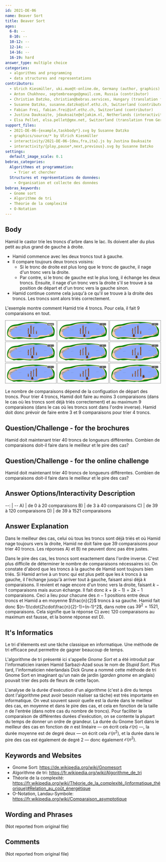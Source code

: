 ```yaml
---
id: 2021-DE-06
name: Beaver Sort
title: Beaver Sort
ages:
  6-8: --
  8-10: --
  10-12: --
  12-14: --
  14-16: --
  16-19: hard
answer_type: multiple choice
categories:
  - algorithms and programming
  - data structures and representations
contributors:
  - Ulrich Kiesmüller, uki.mue@t-online.de, Germany (author, graphics)
  - Anton Chukhnov, septembreange@gmail.com, Russia (contributor)
  - Christian Datzko, christian@bebras.services, Hungary (translation from English into German)
  - Susanne Datzko, susanne.datzko@inf.ethz.ch, Switzerland (contributor, graphics)
  - Fabian Frei, fabian.frei@inf.ethz.ch, Switzerland (contributor)
  - Justina Dauksaite, jdauksaite@eljakim.nl, Netherlands (interactivity)
  - Elsa Pellet, elsa.pellet@gmx.net, Switzerland (translation from German into French)
support_files:
  - 2021-DE-06-{example,taskbody*}.svg by Susanne Datzko
  - graphics/source/* by Ulrich Kiesmüller
  - interactivity/2021-DE-06-{deu,fra,ita}.js by Justina Dauksaite
  - interactivity/{play,pause*,next,previous}.svg by Susanne Datzko
settings:
  default_image_scale: 0.1
bebras_categories:
  Algorithmes et programmation:
    - Trier et chercher
  Structures et représentations de données:
    - Organisation et collecte des données
bebras_keywords:
  - Gnome sort
  - Algorithme de tri
  - Théorie de la complexité
  - O-Notation
---
```



## Body

Hamid le castor trie les troncs d'arbre dans le lac. Ils doivent aller du plus petit au plus grand de gauche à droite.
- Hamid commence avec les deux troncs tout à gauche.
- Il compare toujours deux troncs voisins:
  - Si le tronc de droite est plus long que le tronc de gauche, il nage d'un tronc vers la droite.
  - Par contre, si le tronc de gauche est le plus long, il échange les deux troncs. Ensuite, il nage d'un tronc vers la droite s'il se trouve à sa position de départ et d'un tronc vers la gauche sinon.
- Hamid continue comme cela jusqu'à ce qu'il se trouve à la droite des troncs. Les troncs sont alors triés correctement.

L'exemple montre comment Hamid trie 4 troncs. Pour cela, il fait 9 comparaisons en tout.

![](graphics/2021-DE-06-taskbody-allsteps-fra.svg)

Le nombre de comparaisons dépend de la configuation de départ des troncs. Pour trier 4 troncs, Hamid doit faire au moins 3 comparaisons (dans le cas où les troncs sont déjà triés correctement) et au maximum 9 comparaisons (dans le cas où les troncs sont dans l'ordre inverse). Hamid doit donc prévoir de faire entre 3 et 9 comparaisons pour trier 4 troncs.


## Question/Challenge - for the brochures

Hamid doit maintenant trier 40 troncs de longueurs différentes. Combien de comparaisons doit-il faire dans le meilleur et le pire des cas?


## Question/Challenge - for the online challenge

Hamid doit maintenant trier 40 troncs de longueurs différentes. Combien de comparaisons doit-il faire dans le meilleur et le pire des cas?


## Answer Options/Interactivity Description

--: | --
 A) | de 0 à 20 comparaisons
 B) | de 3 à 40 comparaisons
 C) | de 39 à 120 comparaisons
 D) | de 39 à 1521 comparaisons


## Answer Explanation

Dans le meilleur des cas, celui où tous les troncs sont déjà triés et où Hamid nage toujours vers la droite, Hamid ne doit faire que 39 comparaisons pour trier 40 troncs. Les réponses A) et B) ne peuvent donc pas être justes.

Dans le pire des cas, les troncs sont exactement dans l'ordre inverse. C'est plus difficile de déterminer le nombre de comparaisons nécessaires ici. On constate d'abord que les troncs à la gauche de Hamid sont toujours bien triés. Si Hamid arrive à un tronc qui est plus petit que les $k$ troncs à sa gauche, il l'échange jusqu'à arriver tout à gauche, faisant ainsi déjà $k$ comparaisons. Il revient et nage encore d'un tronc vers la droite, faisant $k-1$ comparaisons mais aucun échange. Il fait donc $k + (k-1) = 2k - 1$ comparaisons. Ceci a lieu pour chacune des $n-1$ positions entre deux troncs et Hamid a en moyenne $\frac{n}{2}$ troncs à sa gauche. Hamid fait donc $(n-1)\cdot(2\cdot\frac{n}{2}-1)=(n-1)^2$, dans notre cas $39^2= 1521$, comparaisons. Cela signifie que la réponse C) avec 120 comparaisons au maximum est fausse, et la bonne réponse est D).


## It's Informatics

Le tri d'élements est une tâche classique en informatique. Une méthode de tri efficace peut permettre de gagner beaucoup de temps.

L'algorithme de tri présenté ici s'appelle _Gnome Sort_ et a été introduit par l'informaticien iranien Hamid Sarbazi-Azad sous le nom de _Stupid Sort_. Plus tard, l'informaticien néerlandais Dick Grune a nommé cette méthode de tri Gnome Sort en imaginant qu'un nain de jardin (_garden gnome_ en anglais) pouvait trier des pots de fleurs de cette façon.

L'analyse de la durée d'exécution d'un algorithme (c'est à dire du temps dont l'algorithme peut avoir besoin réaliser sa tâche) est très importante en informatique. On veut souvent savoir quelle est la durée dans le meilleur des cas, en moyenne et dans le pire des cas, et cela en fonction de la taille $n$ de l'entrée (dans notre cas du nombre de troncs). Pour faciliter la comparaison de différentes durées d'exécution, on se contente la plupart du temps de donner un ordre de grandeur. La durée du Gnome Sort dans le meilleur des cas en fonction de $n$ est linéaire — on écrit cela $\mathcal{O}(n)$ —, la durée moyenne est de degré deux — on écrit cela $\mathcal{O}(n^2)$, et la durée dans le pire des cas est également de degré 2 — donc également $\mathcal{O}(n^2)$.


## Keywords and Websites

 - Gnome Sort: https://de.wikipedia.org/wiki/Gnomesort
 - Algorithme de tri: https://fr.wikipedia.org/wiki/Algorithme_de_tri
 - Théorie de la complexité: https://fr.wikipedia.org/wiki/Théorie_de_la_complexité_(informatique_théorique)#Relation_au_coût_énergétique
 - O-Notation, Landau-Symbole: https://fr.wikipedia.org/wiki/Comparaison_asymptotique


## Wording and Phrases

(Not reported from original file)


## Comments

(Not reported from original file)
